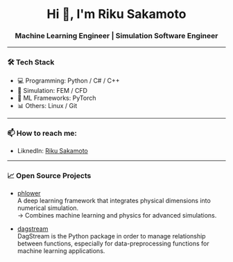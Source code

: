 <!--
**riku-sakamoto/riku-sakamoto** is a ✨ _special_ ✨ repository because its `README.md` (this file) appears on your GitHub profile.

Here are some ideas to get you started:

- 🔭 I’m currently working on ...
- 🌱 I’m currently learning ...
- 👯 I’m looking to collaborate on ...
- 🤔 I’m looking for help with ...
- 💬 Ask me about ...
- 📫 How to reach me: ...
- 😄 Pronouns: ...
- ⚡ Fun fact: ...
-->

<h1 align="center">Hi 👋, I'm Riku Sakamoto</h1>
<h3 align="center">Machine Learning Engineer | Simulation Software Engineer </h3>


---

### 🛠 Tech Stack

- 💻 Programming: Python / C# / C++  
- 🔬 Simulation: FEM / CFD  
- 🤖 ML Frameworks: PyTorch 
- 📊 Others: Linux / Git


---

### 📫 How to reach me: 

* LiknedIn: [Riku Sakamoto](https://www.linkedin.com/in/riku-sakamoto-719007162/)

---

### 📈 Open Source Projects


- [phlower](https://github.com/ricosjp/phlower)  
  A deep learning framework that integrates physical dimensions into numerical simulation.  
  → Combines machine learning and physics for advanced simulations.


- [dagstream](https://github.com/ricosjp/dagstream)  
  DagStream is the Python package in order to manage relationship between functions, especially for data-preprocessing functions for machine learning applications.
